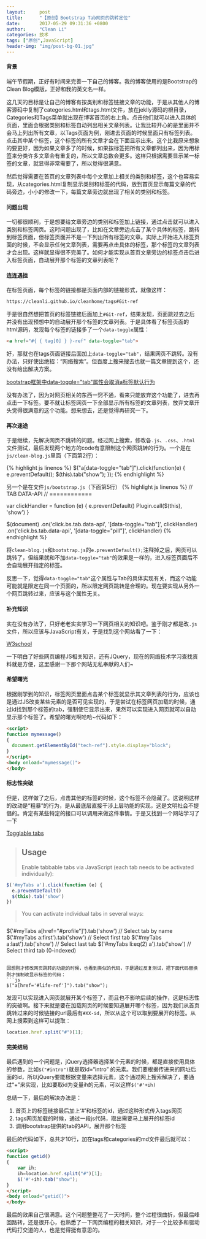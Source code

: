 ```yaml
---
layout:     post
title:      "【原创】Bootstrap Tab网页的跳转定位"
date:       2017-05-29 09:31:36 +0800
author:     "Clean Li"
categories: 技术
tags: ["原创",JavaScript]
header-img: "img/post-bg-01.jpg"
---
```

#### 背景
端午节假期，正好有时间来完善一下自己的博客。我的博客使用的是Bootstrap的Clean Blog模版，正好和我的英文名一样。

这几天的目标是让自己的博客有按类别和标签链接文章的功能，于是从其他人的博客源码中复制了categories.html和tags.html文件，放在jeklly源码的根目录，Categories和Tags菜单就出现在博客首页的右上角。点击他们就可以进入具体的页面，里面会根据类别和标签自动列出相关文章列表。让我比较开心的是里面并不会马上列出所有文章，以Tags页面为例，刚进去页面的时候里面只有标签列表。点击其中某个标签，这个标签的所有文章才会在下面显示出来。这个比我原来想象的要更好，因为如果文章多了的时候，如果按标签把所有文章都列出来，因为用标签来分类许多文章会有重复的，所以文章总数会更多。这样只根据需要显示某一标签的文章，就显得非常需要了，所以觉得很满意。

然后觉得需要在首页的文章列表中每个文章加上相关的类别和标签，这个也容易实现，从categories.html复制显示类别和标签的代码，放到首页显示每篇文章的代码旁边，小小的修改一下，每篇文章旁边就出现了相关的类别和标签。

#### 问题出现
一切都很顺利，于是想要给文章旁边的类别和标签加上链接，通过点击就可以进入类别和标签网页。这时问题出现了，比如在文章旁边点击了某个具体的标签，跳转到标签页面，但标签页面并不是一下列出所有标签的文章。实际上开始进入标签页面的时候，不会显示任何文章列表，需要再点击具体的标签，那个标签的文章列表才会出现。这样就显得很不完美了。如何才能实现从首页文章旁边的标签点击后进入标签页面，自动展开那个标签的文章列表呢？

#### 连连遇挫
在标签页面，每个标签的链接都是页面内部的链接形式，就像这样：
```html
https://cleanli.github.io/cleanhome/tags#Git-ref
```
于是很自然想把首页的标签链接后面加上`#Git-ref`，结果发现，页面跳过去之后并没有出现预想中的自动展开那个标签的文章列表。于是具体看了标签页面的html源码，发现每个标签的链接多了一个`data-toggle`属性：
```html
<a href="#{ { tag[0] } }-ref" data-toggle="tab">
```
好，那就也在tags页面链接后面加上`data-toggle="tab"`，结果网页不跳转。没有办法，只好使出绝招：“网络搜索”。但百度上搜来搜去也就一篇文章提到这个，还没有给出解决方案。

[bootstrap框架中data-toggle="tab"属性会取消a标签默认行为](http://www.cnblogs.com/wdlhao/p/4504685.html)

没有办法了，因为对网页相关的东西一窍不通，看来只能放弃这个功能了，进去再点击一下标签。要不就让标签网页一下全部显示所有标签的文章列表，放弃文章开头觉得很满意的这个功能。想来想去，还是觉得再研究一下。

#### 再次迷途
于是继续，先解决网页不跳转的问题。经过网上搜索，修改各`.js`、`.css`、`.html`文件测试，最后发现两个地方的code有意限制这个网页跳转的行为。一个是在`js/clean-blog.js`里面（下面第2行）：

{% highlight js linenos %}
    $("a[data-toggle=\"tab\"]").click(function(e) {
        e.preventDefault();
        $(this).tab("show");
    });
{% endhighlight %}

另一个是在文件`js/bootstrap.js`（下面第5行）
{% highlight js linenos %}
  // TAB DATA-API
  // ============

  var clickHandler = function (e) {
    e.preventDefault()
    Plugin.call($(this), 'show')
  }

  $(document)
    .on('click.bs.tab.data-api', '[data-toggle="tab"]', clickHandler)
    .on('click.bs.tab.data-api', '[data-toggle="pill"]', clickHandler)
{% endhighlight %}

将`clean-blog.js`和`bootstrap.js`的`e.preventDefault();`注释掉之后，网页可以跳转了，但结果就和不加`data-toggle="tab"`的效果是一样的，进入标签页面后不会自动展开指定的标签。

反思一下，觉得`data-toggle="tab"`这个属性与Tab的具体实现有关，而这个功能可能就是限定在同一个页面的，所以限定网页跳转是合理的。现在要实现从另外一个网页跳转过来，应该与这个属性无关。

#### 补充知识
实在没有办法了，只好老老实实学习一下网页相关的知识吧。鉴于刚才都是改`.js`文件，所以应该与JavaScript有关，于是找到这个网站看了一下：

[W3school](http://www.w3school.com.cn/index.html)

一下明白了好些网页编程JS相关知识，还有JQuery，现在的网络技术学习查找资料就是方便，这里感谢一下那个网站无私奉献的人们~

#### 希望曙光
根据刚学到的知识，标签网页里面点击某个标签就显示其文章列表的行为，应该也是通过JS改变某些元素的是否可见实现的，于是尝试在标签网页加载的时候，通过id找到那个标签的tab，强制使它显示出来，果然可以实现进入网页就可以自动显示那个标签了。希望的曙光啊哈哈~代码如下：

```html
<script>
function mymessage()
{
  document.getElementById("tech-ref").style.display="block";
}
</script>
<body onload="mymessage()">
</body>

```

#### 标志性突破
但是，这样做了之后，点击其他的标签的时候，这个标签不会隐藏了。这说明这样的改动是“粗暴”的行为，是从最底层直接干涉上层功能的实现，这是文明社会不提倡的。肯定有某些特定的接口可以调用来做这件事情。于是又找到一个网站学习了一下

[Togglable tabs](http://getbootstrap.com/javascript/#tabs)

>## Usage ##
>Enable tabbable tabs via JavaScript (each tab needs to be activated individually):
```js
$('#myTabs a').click(function (e) {
  e.preventDefault()
  $(this).tab('show')
})
```
>You can activate individual tabs in several ways:
>```js
$('#myTabs a[href="#profile"]').tab('show') // Select tab by name
$('#myTabs a:first').tab('show') // Select first tab
$('#myTabs a:last').tab('show') // Select last tab
$('#myTabs li:eq(2) a').tab('show') // Select third tab (0-indexed)
```

回想刚才修改网页跳转的功能的时候，也看到类似的代码，于是通过反复测试，把下面代码替换刚才强制改显示标签的代码：
```js
$("a[href='#life-ref']").tab("show");
```
发现可以实现进入网页就展开某个标签了，而且也不影响后续的操作，这是标志性的突破啊。接下来就是要在加载网页的时候要知道展开哪个标签，因为我们从首页跳转过来的时候链接的url最后有`#XX-id`，所以从这个可以取到要展开的标签。从网上搜索到这样可以提取：
```js
location.href.split("#")[1];
```

#### 完美结局
最后遇到的一个问题是，jQuery选择器选择某个元素的时候，都是直接使用具体的参数，比如`$("#intro")`就是取id=“intro” 的元素。我们要根据传进来的网址后面的id，所以jQuery要能根据变量来选择元素，这个通过网上搜索解决了，要通过“+”来实现，比如要取id为变量ih的元素，可以这样`$('#'+ih)`

总结一下，最后的解决办法是：
1. 首页上的标签链接最后加上‘#’和标签的id，通过这种形式传入tags网页
2. tags网页加载的时候，通过一段js代码，取出需要马上展开的标签id
3. 调用bootstrap提供的tab的API，展开那个标签

最后的代码如下，总共才10行，加在tags和categories的md文件最后就可以：
```html
<script>
function getid()
{
    var ih;
    ih=location.href.split("#")[1];
    $('#'+ih).tab("show");
}
</script>
<body onload="getid()">
</body>
```
最后的效果自己很满意。这个问题整整花了一天时间，整个过程很曲折，但最后峰回路转，还是很开心，也熟悉了一下网页编程的相关知识，对于一个比较多和驱动代码打交道的人，也是觉得挺有意思的。
